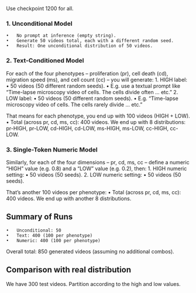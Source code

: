 Use checkpoint 1200 for all. 

### 1. Unconditional Model
	•	No prompt at inference (empty string).
	•	Generate 50 videos total, each with a different random seed.
	•	Result: One unconditional distribution of 50 videos.

### 2. Text-Conditioned Model
For each of the four phenotypes – proliferation (pr), cell death (cd), migration speed (ms), and cell count (cc) – you will generate:
	1.	HIGH label:
	•	50 videos (50 different random seeds).
	•	E.g. use a textual prompt like “Time-lapse microscopy video of cells. The cells divide often … etc.”
	2.	LOW label:
	•	50 videos (50 different random seeds).
	•	E.g. “Time-lapse microscopy video of cells. The cells rarely divide … etc.”

That means for each phenotype, you end up with 100 videos (HIGH + LOW).
	•	Total (across pr, cd, ms, cc): 400 videos.
We end up with 8 distributions: pr-HIGH, pr-LOW, cd-HIGH, cd-LOW, ms-HIGH, ms-LOW, cc-HIGH, cc-LOW.

### 3. Single-Token Numeric Model
Similarly, for each of the four dimensions – pr, cd, ms, cc – define a numeric “HIGH” value (e.g. 0.8) and a “LOW” value (e.g. 0.2), then:
	1.	HIGH numeric setting:
	•	50 videos (50 seeds).
	2.	LOW numeric setting:
	•	50 videos (50 seeds).

That’s another 100 videos per phenotype:
	•	Total (across pr, cd, ms, cc): 400 videos.
We end up with another 8 distributions. 

## Summary of Runs
	•	Unconditional: 50
	•	Text: 400 (100 per phenotype)
	•	Numeric: 400 (100 per phenotype)

Overall total: 850 generated videos (assuming no additional combos).

## Comparison with real distribution
We have 300 test videos. Partition according to the high and low values. 
